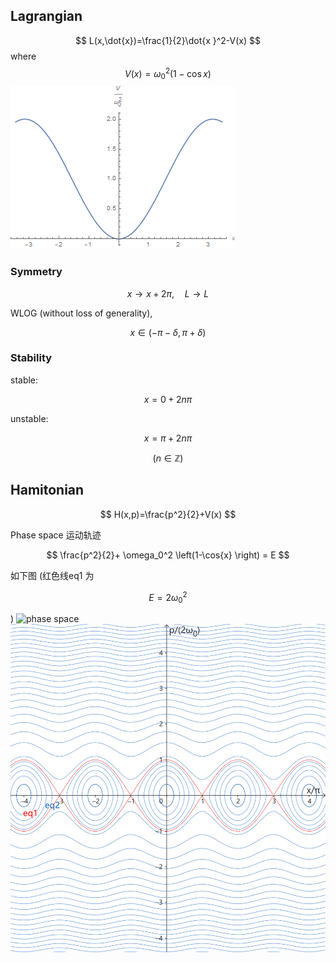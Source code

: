 ## Lagrangian
$$
L(x,\dot{x})=\frac{1}{2}\dot{x }^2-V(x) 
$$
where
$$
V(x)=\omega_0^2 \left(1-\cos{x} \right)
$$
![figure of potential]( potential.png )

### Symmetry

$$
x \rightarrow x +2\pi,\quad L\rightarrow L
$$

WLOG (without loss of generality), 

$$ x \in (-\pi-\delta,\pi+\delta) $$

### Stability
stable: 

$$ 
x = 0 + 2n\pi
$$   

unstable:

$$
x=\pi + 2n\pi
$$

$$(n\in \mathbb{Z})$$
## Hamitonian
$$
H(x,p)=\frac{p^2}{2}+V(x)
$$

Phase space 运动轨迹

$$
\frac{p^2}{2}+ \omega_0^2 \left(1-\cos{x} \right) = E 
$$

如下图 (红色线eq1 为 

$$ 
E= 2\omega_0^2
$$ 

)
![phase space](phase1.png)
![phase space](phase2.png)
